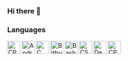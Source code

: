### Hi there 👋

<!--
**feferreira/feferreira** is a ✨ _special_ ✨ repository because its `README.md` (this file) appears on your GitHub profile.

Here are some ideas to get you started:

- 🔭 I’m currently working on ...
- 🌱 I’m currently learning ...
- 👯 I’m looking to collaborate on ...
- 🤔 I’m looking for help with ...
- 💬 Ask me about ...
- 📫 How to reach me: ...
- 😄 Pronouns: ...
- ⚡ Fun fact: ...
-->
### Languages 

<img align="left" alt="CPP" width="30px" src="https://cdn.jsdelivr.net/gh/devicons/devicon/icons/cplusplus/cplusplus-original.svg" />
<img align="left" alt="Android" width="30px" src="https://cdn.jsdelivr.net/gh/devicons/devicon/icons/android/android-original.svg"/>
<img align="left" alt="C" width="30px" src="https://cdn.jsdelivr.net/gh/devicons/devicon/icons/c/c-original.svg" />
<img align="left" alt="Bitbucket" width="30px" src="https://cdn.jsdelivr.net/gh/devicons/devicon/icons/bitbucket/bitbucket-original-wordmark.svg" />
<img align="left" alt="Bash" width="30px" src="https://cdn.jsdelivr.net/gh/devicons/devicon/icons/bash/bash-original.svg" />
<img align="left" alt="CSharp" width="30px" src="https://cdn.jsdelivr.net/gh/devicons/devicon/icons/csharp/csharp-original.svg" />
<img align="left" alt="Debian" width="30px"  src="https://cdn.jsdelivr.net/gh/devicons/devicon/icons/debian/debian-original-wordmark.svg" />
<img align="left" alt="CPP" width="30px"  src="https://cdn.jsdelivr.net/gh/devicons/devicon/icons/dotnetcore/dotnetcore-original.svg" />
